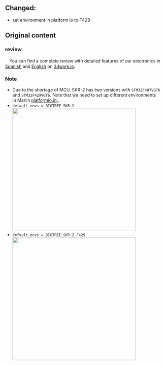 ## Changed:

- set environment in platform io to F429






## Original content

### review
　You can find a complete review with detailed features of our electronics in [Spanish](https://3dwork.io/complete-guide-skr2/) and [English](https://3dwork.io/en/complete-guide-skr2/) on [3dwork.io](https://3dwork.io/).

### Note
  * Due to the shortage of MCU, SKR-2 has two versions with `STM32F407VGT6` and `STM32F429VGT6`. Note that we need to set up different environments in Marlin [platformio.ini](https://github.com/bigtreetech/SKR-2/blob/master/Firmware/Marlin-bugfix-2.0.9.2.x/platformio.ini).<br/>
  * `default_envs = BIGTREE_SKR_2`<br/>
    <img src=Images/f407.jpg width="400" /><br/>
  * `default_envs = BIGTREE_SKR_2_F429`<br/>
    <img src=Images/f429.jpg width="400" /><br/>

